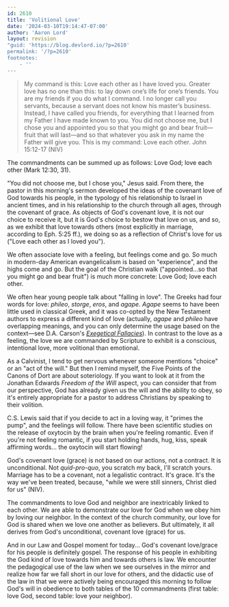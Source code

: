 ```yaml
---
id: 2610
title: 'Volitional Love'
date: '2024-03-10T19:14:47-07:00'
author: 'Aaron Lord'
layout: revision
"guid: 'https://blog.devlord.io/?p=2610'
permalink: '/?p=2610'
footnotes:
    - ''
---
```


<blockquote>My command is this: Love each other as I have loved you. Greater love has no one than this: to lay down one’s life for one’s friends. You are my friends if you do what I command. I no longer call you servants, because a servant does not know his master’s business. Instead, I have called you friends, for everything that I learned from my Father I have made known to you. You did not choose me, but I chose you and appointed you so that you might go and bear fruit—fruit that will last—and so that whatever you ask in my name the Father will give you. This is my command: Love each other. John 15:12-17 (NIV)</blockquote>
The commandments can be summed up as follows: Love God; love each other (Mark 12:30, 31).

"You did not choose me, but I chose you," Jesus said. From there, the pastor in this morning's sermon developed the ideas of the covenant love of God towards his people, in the typology of his relationship to Israel in ancient times, and in his relationship to the church through all ages, through the covenant of grace. As objects of God's covenant love, it is not our choice to receive it, but it is God's choice to bestow that love on us, and so, as we exhibit that love towards others (most explicitly in marriage, according to Eph. 5:25 ff.), we doing so as a reflection of Christ's love for us ("Love each other as I loved you").

We often associate love with a feeling, but feelings come and go. So much in modern-day American evangelicalism is based on "experience", and the highs come and go. But the goal of the Christian walk ("appointed...so that you might go and bear fruit") is much more concrete: Love God; love each other.

We often hear young people talk about "falling in love". The Greeks had four words for love: <i>phileo</i>, <i>storge</i>, <i>eros</i>, and <i>agape</i>. <i>Agape</i> seems to have been little used in classical Greek, and it was co-opted by the New Testament authors to express a different kind of love (actually, <i>agape</i> and <i>phileo</i> have overlapping meanings, and you can only determine the usage based on the context—see D.A. Carson's <a style="font-style: italic;" href="http://www.amazon.com/gp/product/0801020867/ref=as_li_ss_tl?ie=UTF8&amp;tag=lord1689-20&amp;linkCode=as2&amp;camp=1789&amp;creative=390957&amp;creativeASIN=0801020867">Exegetical Fallacies</a>). In contrast to the love as a feeling, the love we are commanded by Scripture to exhibit is a conscious, intentional love, more volitional than emotional.

As a Calvinist, I tend to get nervous whenever someone mentions "choice" or an "act of the will." But then I remind myself, the Five Points of the Canons of Dort are about soteriology. If you want to look at it from the Jonathan Edwards <i>Freedom of the Will</i> aspect, you can consider that from our perspective, God has already given us the will and the ability to obey, so it's entirely appropriate for a pastor to address Christians by speaking to their volition.

C.S. Lewis said that if you decide to act in a loving way, it "primes the pump", and the feelings will follow. There have been scientific studies on the release of oxytocin by the brain when you're feeling romantic. Even if you're not feeling romantic, if you start holding hands, hug, kiss, speak affirming words... the oxytocin will start flowing!

God's covenant love (grace) is not based on our actions, not a contract. It is unconditional. Not <i>quid-pro-quo</i>, you scratch my back, I'll scratch yours. Marriage has to be a covenant, not a legalistic contract. It's grace. It's the way we've been treated, because, "while we were still sinners, Christ died for us" (NIV).

The commandments to love God and neighbor are inextricably linked to each other. We are able to demonstrate our love for God when we obey him by loving our neighbor. In the context of the church community, our love for God is shared when we love one another as believers. But ultimately, it all derives from God's unconditional, covenant love (grace) for us.

And in our Law and Gospel moment for today... God's covenant love/grace for his people is definitely gospel. The response of his people in exhibiting the God kind of love towards him and towards others is law. We encounter the pedagogical use of the law when we see ourselves in the mirror and realize how far we fall short in our love for others, and the didactic use of the law in that we were actively being encouraged this morning to follow God's will in obedience to both tables of the 10 commandments (first table: love God, second table: love your neighbor).
<div class="blogger-post-footer"></div>
